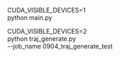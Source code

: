 
CUDA_VISIBLE_DEVICES=1 \
python main.py 




CUDA_VISIBLE_DEVICES=2 \
python traj_generate.py \
--job_name 0904_traj_generate_test